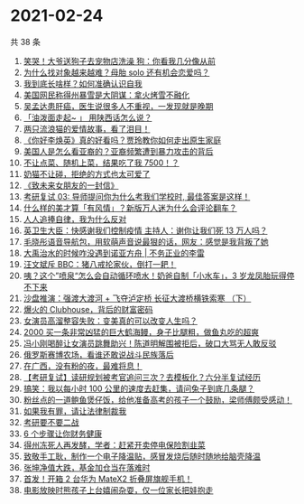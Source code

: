 # 2021-02-24

共 38 条

<!-- BEGIN ZHIHUVIDEO -->
<!-- 最后更新时间 Wed Feb 24 2021 20:11:45 GMT+0800 (CST) -->
1. [笑哭！大爷送狗子去宠物店洗澡 狗：你看我几分像从前](https://www.zhihu.com/zvideo/1347557596979732480)
1. [为什么找对象越来越难？母胎 solo 还有机会恋爱吗？](https://www.zhihu.com/zvideo/1347961195123560448)
1. [我到底长啥样？如何准确认识自我](https://www.zhihu.com/zvideo/1347873824894107648)
1. [美国网民称得州暴雪是大阴谋：拿火烤雪不融化](https://www.zhihu.com/zvideo/1347871206616596480)
1. [吴孟达患肝癌，医生说很多人不重视，一发现就是晚期](https://www.zhihu.com/zvideo/1347822593551126528)
1. [「油泼面走起~ 」 用陕西话怎么说？](https://www.zhihu.com/zvideo/1347591984312500224)
1. [两只流浪猫的爱情故事，看了泪目！](https://www.zhihu.com/zvideo/1347328160074203136)
1. [《你好李焕英》真的好看吗？贾玲教你如何走出原生家庭](https://www.zhihu.com/zvideo/1347850299030331392)
1. [美国人是怎么看亚裔的？亚裔频繁遭到暴力攻击的背后](https://www.zhihu.com/zvideo/1347872351665696768)
1. [不让点菜、随机上菜，结果吃了我 7500！？](https://www.zhihu.com/zvideo/1347976596293263360)
1. [奶猫不让碰，拒绝的方式也太可爱了](https://www.zhihu.com/zvideo/1347913329348808704)
1. [《致未来女朋友的一封信》](https://www.zhihu.com/zvideo/1347952012752035840)
1. [考研复试 03: 导师提问你为什么考我们学校时, 最佳答案是这样！](https://www.zhihu.com/zvideo/1347154651842805760)
1. [什么样的美才算「有风情」？新版万人迷为什么会评论翻车？](https://www.zhihu.com/zvideo/1347922116092772352)
1. [人人追捧自律，我为什么反对](https://www.zhihu.com/zvideo/1347916169458864128)
1. [英卫生大臣：快感谢我们控制疫情 主持人：谢你让我们死 13 万人吗？](https://www.zhihu.com/zvideo/1347905910518530048)
1. [毛晓彤语音导航包，用软萌声音说最狠的话，网友：感觉是我背叛了她](https://www.zhihu.com/zvideo/1347569504814346240)
1. [大禹治水的时候咋没遇到诺亚方舟 | 不务正业的李雷](https://www.zhihu.com/zvideo/1347599927099449345)
1. [汪文斌斥 BBC：猪八戒抡家伙，倒打一耙！](https://www.zhihu.com/zvideo/1347827823311343616)
1. [咦？这个”喷泉“怎么会自动循环喷水！奶爸自制「小水车」，3 岁龙凤胎玩得停不下来](https://www.zhihu.com/zvideo/1346957039181078528)
1. [沙盘推演：强渡大渡河 + 飞夺泸定桥 长征大渡桥横铁索寒 （下）](https://www.zhihu.com/zvideo/1347595631905775616)
1. [爆火的 Clubhouse，背后的财富密码](https://www.zhihu.com/zvideo/1347719662545932288)
1. [女演员高溜整容失败：变美真的可以改变人生吗？](https://www.zhihu.com/zvideo/1347514811840954368)
1. [2000 买一条非常凶猛的巨大鹤海鳗，身子比腿粗，做鱼丸吃的超爽](https://www.zhihu.com/zvideo/1347247399006494720)
1. [冯小刚喝醉让女演员跳舞助兴！陈道明解围被拒后，破口大骂无人敢反驳](https://www.zhihu.com/zvideo/1346936565051191296)
1. [俄罗斯赛博农场，看谁还敢说战斗民族落后](https://www.zhihu.com/zvideo/1347519312337567744)
1. [在广西，没有粉的夜，最难将息！](https://www.zhihu.com/zvideo/1347634764422217728)
1. [【考研复试】读研规划被考官追问三次？去模板化？六分半复试经历](https://www.zhihu.com/zvideo/1346869852360101888)
1. [搞笑：我以每小时 100 公里的速度去赶集，请问兔子到底几条腿？](https://www.zhihu.com/zvideo/1347490253318508544)
1. [粉丝点的一道鲍鱼煲仔饭，给他准备高考的孩子一个鼓励，梁师傅颇受感动！](https://www.zhihu.com/zvideo/1346459835232350208)
1. [如果我有罪，请让法律制裁我](https://www.zhihu.com/zvideo/1347613410356477952)
1. [考研要不要二战](https://www.zhihu.com/zvideo/1347489699708284929)
1. [6 个步骤让你财务健康](https://www.zhihu.com/zvideo/1347627436234924032)
1. [得州冻死人再发酵，学者：赶紧开卖停电保险割韭菜](https://www.zhihu.com/zvideo/1347547733486624768)
1. [致敬手工耿，制作一个电子降温贴，感冒发烧后随时随地给脑壳降温](https://www.zhihu.com/zvideo/1347581373658574848)
1. [张坤净值大跌，基金加仓当在落难时](https://www.zhihu.com/zvideo/1347285779866165249)
1. [首发！开箱 2 台华为 MateX2 折叠屏旗舰手机！](https://www.zhihu.com/zvideo/1347345888558383104)
1. [电影放映时熊孩子上台嬉闹杂耍，仅一位家长把娃抱走](https://www.zhihu.com/zvideo/1347207155561431041)
<!-- END ZHIHUVIDEO -->
